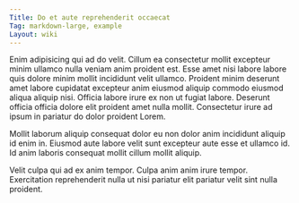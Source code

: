 ```yaml
---
Title: Do et aute reprehenderit occaecat
Tag: markdown-large, example
Layout: wiki
---
```

Enim adipisicing qui ad do velit. Cillum ea consectetur mollit excepteur minim ullamco nulla veniam anim proident est. Esse amet nisi labore labore quis dolore minim mollit incididunt velit ullamco. Proident minim deserunt amet labore cupidatat excepteur anim eiusmod aliquip commodo eiusmod aliqua aliquip nisi. Officia labore irure ex non ut fugiat labore. Deserunt officia officia dolore elit proident amet nulla mollit. Consectetur irure ad ipsum in pariatur do dolor proident Lorem.

Mollit laborum aliquip consequat dolor eu non dolor anim incididunt aliquip id enim in. Eiusmod aute labore velit sunt excepteur aute esse et ullamco id. Id anim laboris consequat mollit cillum mollit aliquip.

Velit culpa qui ad ex anim tempor. Culpa anim anim irure tempor. Exercitation reprehenderit nulla ut nisi pariatur elit pariatur velit sint nulla proident.